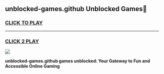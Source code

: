 
## unblocked-games.github Unblocked Games👋
<h3>
<a href="https://news.freeplayer.one?title=unblocked-games.github&ref=16F">CLICK TO PLAY</a></h3>
<hr>

<h3>
<a href="https://news.freeplayer.one?title=unblocked-games.github&ref=16F">CLICK 2 PLAY</a>
  
</h3>

<a href="https://news.freeplayer.one?title=unblocked-games.github&ref=16F/"><img src="https://clearcache.store/games.png"></a>


**unblocked-games.github games unblocked: Your Gateway to Fun and Accessible Online Gaming**
